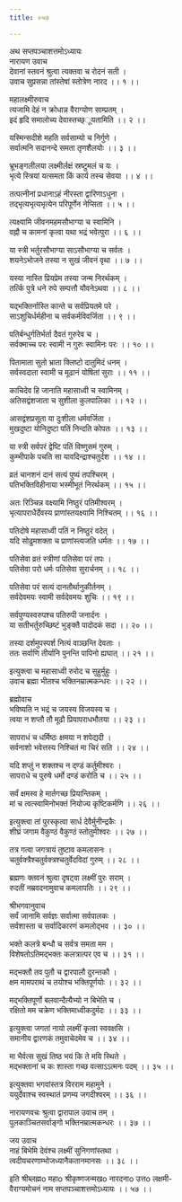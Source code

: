 ```yaml
---
title: ०५७

---
```

अथ सप्तपञ्चाशत्तमोऽध्यायः  
नारायण उवाच  
देवानां स्तवनं श्रुत्वा त्यक्तवा च रोदनं सती ।  
उवाच सुप्रसन्ना तांस्तेषां स्तोत्रेण नारद ।। १ ।।  
  
महालक्ष्मीरुवाच  
त्यजामि देहं न क्रोधान्न वैराग्योण साम्प्रतम् ।  
इदं हृदि समालोच्य देवास्तच्छ्ूयतामिति ।। २ ।।  
  
यस्मिन्सदीशे महति सर्वसाम्यो च निर्गुणे ।  
सर्वात्मनि सदानन्दे समता तृणशैलयोः ।। ३ ।।  
  
भ्रूभङ्गलीलया लक्ष्मीर्लक्षं स्रष्टुमलं च यः ।  
भृत्ये स्त्रियां यत्समता किं कार्य तस्च सेवया ।। ४ ।।  
  
तत्पत्नीनां प्रधानाऽहं नीरस्ता द्वारिणाऽधुना ।  
तद्भृत्यभृत्यभृत्येन परिपूर्णेन नेप्सिता ।। ५ ।।  
  
त्यक्ष्यामि जीवनमहमसौभाग्या च स्वामिनि ।  
वह्नौ च कामनां कृत्वा यथा भद्रं भवेत्पुरा ।। ६ ।।  
  
या स्त्री भर्तुरसौभाग्या साऽसौभाग्या च सर्वतः ।  
शयनेऽभोजने तस्या न सुखं जीवनं वृथा ।। ७ ।।  
  
यस्या नास्ति प्रियप्रेम तस्या जन्म निरर्थकम् ।  
तर्त्कि पुत्रे धने रुपे सम्पत्तौ यौवनेऽथवा ।। ८ ।।  
  
यद्भक्तिर्नास्ति कान्ते च सर्वप्रियतमे परे ।  
साऽशुचिर्धर्महीना च सर्वकर्मविवर्जिता ।। ९ ।।  
  
पतिर्बन्धुर्गतिर्भर्ता दैवतं गुरुरेव च ।  
सर्वक्माच्च परः स्वामी न गुरुः स्वामिनः परः ।। १० ।।  
  
पितामाता सुतो भ्राता क्लिष्टो दातुमिदं धनम् ।  
सर्वस्वदाता स्वामी च मूढानं योषितां सुराः ।। ११ ।।  
  
काचिदेव हि जानाति महासाध्वी च स्वामिनम् ।  
अतिसद्वंशजाता च सुशीला कुलपालिका ।। १२ ।।  
  
आसद्वंशप्रसूता या दुःशीला धर्मवर्जिता ।  
मुखदुष्टा योनिदुष्टा पतिं निन्दति कोपतः ।। १३ ।।  
  
या स्त्री सर्वपरं द्वेष्टि पतिं विष्णुसमं गुरुम् ।  
कुम्भीपाके पचति सा यावदिन्द्राश्चतुर्दश ।। १४ ।।  
  
व्रतं चानशनं दानं सत्यं पुष्यं तपश्चिरम् ।  
पतिभक्तिविहीनाया भस्मीभूतं निरर्थकम् ।। १५ ।।  
  
अतः रिञ्चिन्न वक्ष्यामि निष्ठुरं पतिमीश्वरम् ।  
भृत्यापराधैर्देवस्य प्राणांस्तयक्ष्यामि निश्चितम् ।। १६ ।।  
  
पतिदोषे महासाध्वी पतिं न निष्ठुरं वदेत् ।  
यदि सोढुमशक्ता च प्राणांस्त्यजति धर्मतः ।। १७ ।।  
  
पतिसेवा व्रतं स्त्रीणां पतिसेवा परं तपः ।  
पतिसेवा परो धर्मः पतिसेवा सुरार्चनम् ।। १८ ।।  
  
पतिसेवा परं सत्यं दानतौर्थानुकीर्तनम् ।  
सर्वदेवमयः स्वामी सर्वदेवमयः शुचिः ।। १९ ।।  
  
सर्वपुण्यस्वरुपश्च पतिरुपी जनार्दनः ।  
या सतीभर्तुरुच्छिष्टं भुङ्क्तै पादोदकं सदा ।। २० ।।  
  
तस्या दर्शमुपस्पर्श नित्यं वाञ्छन्ति देवताः ।  
ततः सर्वाणि तीर्यानि पुनन्ति पापिनो ह्यघात् ।। २१ ।।  
  
इत्युक्त्वा च महासाध्वी रुरोद च सुहुर्मुहुः ।  
उवाच ब्रह्मा भीतश्च भक्तिनम्रात्मकन्धरः ।। २२ ।।  
  
ब्रह्मोवाच  
भविष्यति न भद्रं च जयस्य विजयस्य च ।  
त्वया न शप्तौ तौ मूढौ प्रियापराधभौतया ।। २३ ।।  
  
सापराधं च धर्मिष्ठः क्षमया न शपेद्यदी ।  
सर्वनाशो भवेत्तस्य निश्चितं मा चिरं सति ।। २४ ।।  
  
यदि शप्तुं न शक्तश्च न द्ण्डं कर्तुमीश्वरः ।  
सापराधे च पुरुषे धर्मो दण्डं करोति च ।। २५ ।।  
  
सर्वं क्षमस्व हे मार्तगच्छ प्रियान्तिकम् ।  
मां च त्वत्स्वामिनोभक्तं नियोज्य कृष्टिकर्मणि ।। २६ ।।  
  
इत्युक्त्वा तां पुरस्कृत्वा सार्ध देवैर्मुनीन्द्रकैः ।  
शीघ्रं जगाम वैकुण्ठं वैकुण्ठं स्तोतुमीश्वरः ।। २७ ।।  
  
तत्र गत्वा जगत्रायं तुष्टाव कमलासनः ।  
चतुर्वक्त्रैश्चतुर्वक्त्रश्चतुर्वेदविदां गुरुम् ।। २८ ।।  
  
ब्रह्मणः क्तवनं श्रुत्वा दृषट्वा लक्ष्मीं पुरः सराम् ।  
रुदतीं नम्रवदनामुवाच कमलापतिः ।। २९ ।।  
  
श्रीभगवानुवाच  
सर्वं जानामि सर्वज्ञः सर्वात्मा सर्वपालकः ।  
सर्वशास्ता च सर्वादिकारणं कमलोद्भव ।। ३० ।।  
  
भक्ते कलत्रे बन्धौ च सर्वत्र समता मम ।  
विशेषतोऽतिमद्भक्तः कलत्रात्पर एव च ।। ३१ ।।  
  
मद्भक्तौ तव पुतौ च द्वारपालौ दुरन्तकौ ।  
क्षम मामपराथं च तयोश्च भक्तिपूर्णयोः ।। ३२ ।।  
  
मद्भक्तिपूर्णो बलवान्दैत्यैभ्यो न बिभेति च ।  
रक्षितो मम चक्रेण भक्तिमाध्वीकदुर्मदः ।। ३३ ।।  
  
इत्युक्त्वा जगतां नायो लक्ष्मीं कृत्वा स्ववक्षसि ।  
समानीय द्वारणकं तमुवाचेदमेव च ।। ३४ ।।  
  
मा भैर्वत्स सुखं तिष्ठ भयं कि ते मयि स्थिते ।  
मद्भक्तानां च कः शास्ता गच्छ वत्साऽऽत्मनः पदम् ।। ३५ ।।  
  
इत्युक्तवा भगवांस्तत्र विरराम महामुने ।  
ययुर्देवाश्च स्वस्थातं प्रणम्य जगदीश्वरम् ।। ३६ ।।  
  
नारायणवचः श्रुत्वा द्वारापाल उवाच तम् ।  
पुलकाञ्चितसर्वाङ्गो भक्तिनम्रात्मकन्धरः ।। ३७ ।।  
  
जय उवाच  
नाहं बिभेमि देवंश्च लक्ष्मीं सुनिगणांस्तथा ।  
त्वदीयचरणाम्भोजध्यानैकतानमानसः ।। ३८ ।।  
  
इति श्रीब्लह्मo महाo श्रीकृष्णजन्मखo नारदनाo उत्तo लक्षमी-  
वैराग्यमोचनं नाम सप्तपञ्चाशत्तमोऽध्यायः ।। ५७ ।।
